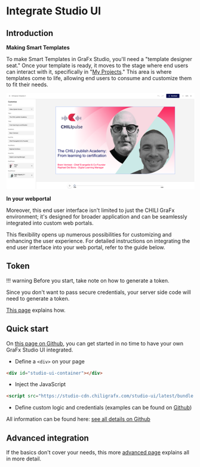 # Integrate Studio UI

## Introduction

**Making Smart Templates**

To make Smart Templates in GraFx Studio, you'll need a "template designer seat." Once your template is ready, it moves to the stage where end users can interact with it, specifically in "[My Projects](../../../../GraFx-Studio/guides/create-projects/)." This area is where templates come to life, allowing end users to consume and customize them to fit their needs.

![screenshot-full](studio-ui.png)

**In your webportal**

Moreover, this end user interface isn't limited to just the CHILI GraFx environment; it's designed for broader application and can be seamlessly integrated into custom web portals. 

This flexibility opens up numerous possibilities for customizing and enhancing the user experience. For detailed instructions on integrating the end user interface into your web portal, refer to the guide below.

## Token

!!! warning
	Before you start, take note on how to generate a token.

Since you don't want to pass secure credentials, your server side code will need to generate a token.

[This page](../../../../GraFx-Developers/environment-api/03-generating-a-token/) explains how.

## Quick start

On [this page on Github](https://github.com/chili-publish/studio-ui?tab=readme-ov-file#studio-ui), you can get started in no time to have your own GraFx Studio UI integrated.

- Define a `<div>` on your page
``` html
<div id="studio-ui-container"></div>
```
- Inject the JavaScript
```html
<script src="https://studio-cdn.chiligrafx.com/studio-ui/latest/bundle.js"></script>
```
- Define custom logic and credentials (examples can be found on [Github](https://github.com/chili-publish/studio-ui?tab=readme-ov-file#studio-ui))

All information can be found here: [see all details on Github](https://github.com/chili-publish/studio-ui?tab=readme-ov-file#studio-ui)

## Advanced integration

If the basics don't cover your needs, this more [advanced page](https://github.com/chili-publish/studio-ui/blob/main/documentation/advanced-integration.md) explains all in more detail.
